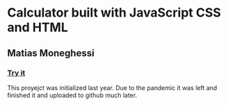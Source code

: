 # Calculator built with JavaScript CSS and HTML
## Matias Moneghessi
### [Try it](https://matiasmoneghessi.github.io/calculator_js/)

This proyejct was initialized last year. Due to the pandemic it was left and finished it and uploaded to github much later.